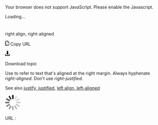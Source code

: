 Your browser does not support JavaScript. Please enable the Javascript.

Loading...

# 

right align, right-aligned

![Copy URL](right-align-right-aligned_files/Copy.png)
Copy URL

![Download](right-align-right-aligned_files/Download.png)

Download topic

Use to refer to text that's aligned at the right margin. Always hyphenate *right-aligned*. Don’t use *right-justified*.

See also [justify, justified](https://worldready.cloudapp.net/Styleguide/Read?id=2700&topicid=28815), [left align, left-aligned](https://worldready.cloudapp.net/Styleguide/Read?id=2700&topicid=28817)

![In progress](right-align-right-aligned_files/activity-large.gif)

URL :
